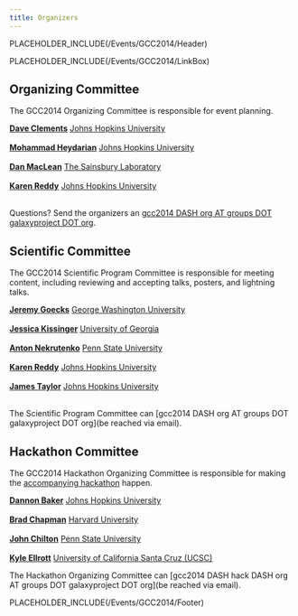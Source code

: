 ```yaml
---
title: Organizers
---
```

PLACEHOLDER_INCLUDE(/Events/GCC2014/Header)



PLACEHOLDER_INCLUDE(/Events/GCC2014/LinkBox)

## Organizing Committee

The GCC2014 Organizing Committee is responsible for event planning.

 **[Dave Clements](/DaveClements)**
  [Johns Hopkins University](http://jhu.edu/)<br /><br />
 **[Mohammad Heydarian](http://epigenetics.jhu.edu/?section=personnelPages&personID=26)**
  [Johns Hopkins University](http://jhu.edu/)<br /><br />
 **[Dan MacLean](http://www.tsl.ac.uk/staff/dan-maclean/)**
  [The Sainsbury Laboratory](http://www.tsl.ac.uk/)<br /><br />
 **[Karen Reddy](http://biolchem.bs.jhmi.edu/pages/facultydetail.aspx?FID=343)**
  [Johns Hopkins University](http://jhu.edu/)<br /><br />

Questions?  Send the organizers an [gcc2014 DASH org AT groups DOT galaxyproject DOT org](email).

## Scientific Committee

The GCC2014 Scientific Program Committee is responsible for meeting content, including reviewing and accepting talks, posters, and lightning talks.

 **[Jeremy Goecks](/JeremyGoecks)**
  [George Washington University](http://www.gwu.edu/)<br /><br />
 **[Jessica Kissinger](http://mango.ctegd.uga.edu/jkissingLab/)**
  [University of Georgia](http://uga.edu)<br /><br />
 **[Anton Nekrutenko](/anton)**
  [Penn State University](http://psu.edu/)<br /><br />
 **[Karen Reddy](http://biolchem.bs.jhmi.edu/pages/facultydetail.aspx?FID=343)**
  [Johns Hopkins University](http://jhu.edu/)<br /><br />
 **[James Taylor](/JamesTaylor)**
  [Johns Hopkins University](http://jhu.edu/)<br /><br />

The Scientific Program Committee can [gcc2014 DASH org AT groups DOT galaxyproject DOT org](be reached via email).

## Hackathon Committee

The GCC2014 Hackathon Organizing Committee is responsible for making the [accompanying hackathon](/Events/GCC2014/Hackathon) happen.

 **[Dannon Baker](/DannonBaker)**
  [Johns Hopkins University](http://jhu.edu/)<br /><br />
 **[Brad Chapman](http://bcbio.wordpress.com/about/)**
  [Harvard University](http://compbio.sph.harvard.edu/chb/)<br /><br />
 **[John Chilton](/JohnChilton)**
  [Penn State University](http://psu.edu/)<br /><br />
 **[Kyle Ellrott](https://twitter.com/kellrott)**
  [University of California Santa Cruz (UCSC)](http://www.soe.ucsc.edu/people/kellrott)

The Hackathon Organizing Committee can [gcc2014 DASH hack DASH org AT groups DOT galaxyproject DOT org](be reached via email).

PLACEHOLDER_INCLUDE(/Events/GCC2014/Footer)
